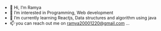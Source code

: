 - 👋 Hi, I’m Ramya
- 👀 I’m interested in Programming, Web development
- 🌱 I’m currently learning Reactjs, Data structures and algorithm using java
- 📫 you can reach out me on ramya20001220@gmail.com ...

<!---
ramya202000/ramya202000 is a ✨ special ✨ repository because its `README.md` (this file) appears on your GitHub profile.
You can click the Preview link to take a look at your changes.
--->
